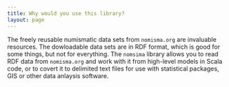 ```yaml
---
title: Why would you use this library?
layout: page
---
```



The freely reusable numismatic data sets from `nomisma.org` are invaluable resources.  The dowloadable data sets are in RDF format, which is good for some things, but not for everything.  The `nomsima` library allows you to read RDF data from `nomisma.org` and work with it from high-level models in Scala code, or to covert it to delimited text files for use with statistical packages, GIS or other data anlaysis software.
